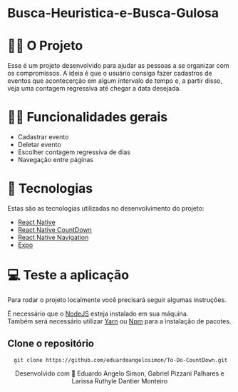 # Busca-Heuristica-e-Busca-Gulosa

# 👷🏻 O Projeto

Esse é um projeto desenvolvido para ajudar as pessoas a se organizar com os compromissos. A ideia é que o usuário consiga fazer cadastros de eventos que acontecerção em algum intervalo de tempo e, a partir disso, veja uma contagem regressiva até chegar a data desejada.

# 🤳🏻 Funcionalidades gerais

- Cadastrar evento
- Deletar evento
- Escolher contagem regressiva de dias
- Navegação entre páginas

# 🚀 Tecnologias

Estas são as tecnologias utilizadas no desenvolvimento do projeto:

- <a href="https://reactnative.dev/docs/getting-started" target="_blank">React Native</a> <br>
- <a href="https://www.npmjs.com/package/react-native-countdown-component" target="_blank">React Native CountDown</a> <br>
- <a href="https://reactnavigation.org/" target="_blank">React Native Navigation</a> <br>
- <a href="https://docs.expo.dev/" target="_blank">Expo</a> <br>

# 💻 Teste a aplicação

Para rodar o projeto localmente você precisará seguir algumas instruções. <br>

É necessário que o <a href="https://nodejs.org/en/download/" target="_blank">NodeJS</a> esteja instalado em sua máquina. <br>
Também será necessário utilizar <a href="https://classic.yarnpkg.com/lang/en/docs/install/#mac-stable" target="_blank">Yarn</a> ou <a href="https://www.npmjs.com/" target="_blank">Npm</a> para a instalação de pacotes. <br>

## Clone o repositório

```
  git clone https://github.com/eduardoangelosimon/To-Do-CountDown.git
```

<div align="center">
  <p>Desenvolvido com 💙 Eduardo Angelo Simon, Gabriel Pizzani Palhares e Larissa Ruthyle Dantier Monteiro</p> <br>
</div>
